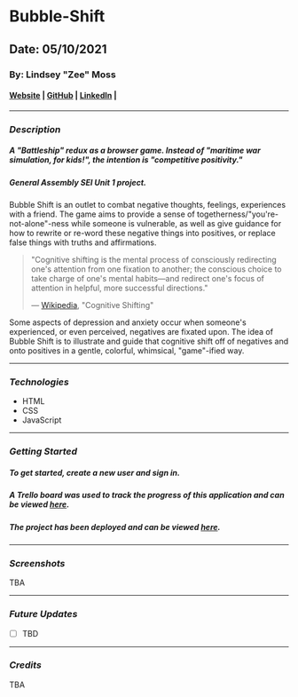 # Bubble-Shift
## Date: 05/10/2021

### By: Lindsey "Zee" Moss


#### [Website](#) | [GitHub](https://github.com/Lindsey-Moss/) | [LinkedIn](https://www.linkedin.com/in/lindsey-moss-a0571620b/) | 
***
### ***Description***
##### A "Battleship" redux as a browser game. Instead of "maritime war simulation, for kids!", the intention is "competitive positivity." 
##### *General Assembly SEI Unit 1 project.*
Bubble Shift is an outlet to combat negative thoughts, feelings, experiences with a friend. The game aims to provide a sense of togetherness/"you're-not-alone"-ness while someone is vulnerable, as well as give guidance for how to rewrite or re-word these negative things into positives, or replace false things with truths and affirmations.

> "Cognitive shifting is the mental process of consciously redirecting one's attention from one fixation to another; the conscious choice to take charge of one's mental habits—and redirect one's focus of attention in helpful, more successful directions."
> 
> — [Wikipedia](https://en.wikipedia.org/wiki/Cognitive_shifting), "Cognitive Shifting"

Some aspects of depression and anxiety occur when someone's experienced, or even perceived, negatives are fixated upon. The idea of Bubble Shift is to illustrate and guide that cognitive shift off of negatives and onto positives in a gentle, colorful, whimsical, "game"-ified way.
***

### ***Technologies***
* HTML
* CSS
* JavaScript

***

### ***Getting Started***
##### To get started, create a new user and sign in.
##### A Trello board was used to track the progress of this application and can be viewed [here](https://trello.com/b/eH7vyNCh/bubble-shift-a-battleship-redux).
##### The project has been deployed and can be viewed [here](#).
***

### ***Screenshots***

TBA
<!-- ##### Image 1 Header
![Image1](https://external-content.duckduckgo.com/iu/?u=https%3A%2F%2Fi.pinimg.com%2Foriginals%2F1d%2Fe1%2F94%2F1de19422ac82ef0fcda348040902be59.jpg&f=1&nofb=1)

##### Image 2 Header
![Image2](https://external-content.duckduckgo.com/iu/?u=https%3A%2F%2Fwww.elitereaders.com%2Fwp-content%2Fuploads%2F2017%2F11%2FAdorable-Snakes-15.jpg&f=1&nofb=1)

##### Image 3 Header
![Image3](https://external-content.duckduckgo.com/iu/?u=https%3A%2F%2Fi.pinimg.com%2Foriginals%2Fcf%2F5d%2F2c%2Fcf5d2c892b99c29bb71dac7e252e5b5f.jpg&f=1&nofb=1) -->
***

### ***Future Updates***
- [ ] TBD
<!-- - [x] ~~Completed Update~~ -->
***

### ***Credits***

TBA

<!-- Style Inspiration Credit: [Wargames (1983)](https://www.imdb.com/title/tt0086567/)

Fonts: [Google Fonts "VT323" and "Montserrat"](https://fonts.google.com/) -->
